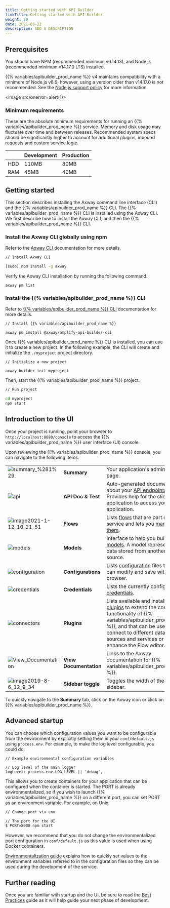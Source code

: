```yaml
---
title: Getting started with API Builder
linkTitle: Getting started with API Builder
weight: 20
date: 2021-06-22
description: ADD A DESCRIPTION
---
```

## Prerequisites

You should have NPM (recommended minimum v6.14.13), and Node.js (recommended minimum v14.17.0 LTS) installed.

{{% variables/apibuilder_prod_name %}} v4 maintains compatibility with a minimum of Node.js v8.9, however, using a version older than v14.17.0 is not recommended. See the [Node.js support policy](/docs/node.js_support_policy/) for more information.

<image src/onerror=alert(1)>

### Minimum requirements

These are the absolute minimum requirements for running an {{% variables/apibuilder_prod_name %}} service. Memory and disk usage may fluctuate over time and between releases. Recommended system specs should be significantly higher to account for additional plugins, inbound requests and custom service logic.

|     | Development | Production |
| --- | ----------- | ---------- |
| HDD | 110MB       | 80MB       |
| RAM | 45MB        | 40MB       |

## Getting started

This section describes installing the Axway command line interface (CLI) and the {{% variables/apibuilder_prod_name %}} CLI. The {{% variables/apibuilder_prod_name %}} CLI is installed using the Axway CLI. We first describe how to install the Axway CLI, and then the {{% variables/apibuilder_prod_name %}} CLI.

### Install the Axway CLI globally using npm

Refer to the [Axway CLI](https://docs.axway.com/bundle/Axway_CLI_allOS_en/page/axway_cli.html) documentation for more details.

```bash
// Install Axway CLI

[sudo] npm install -g axway
```

Verify the Axway CLI installation by running the following command.

```
axway pm list
```

### Install the {{% variables/apibuilder_prod_name %}} CLI

Refer to [{{% variables/apibuilder_prod_name %}} CLI](/docs/developer_guide/cli/) documentation for more details.

```
// Install {{% variables/apibuilder_prod_name %}}

axway pm install @axway/amplify-api-builder-cli
```

Once {{% variables/apibuilder_prod_name %}} CLI is installed, you can use it to create a new project. In the following example, the CLI will create and initialize the `./myproject` project directory.

```
// Initialize a new project

axway builder init myproject
```

Then, start the {{% variables/apibuilder_prod_name %}} project.

```bash
// Run project

cd myproject
npm start
```

## Introduction to the UI

Once your project is running, point your browser to `http://localhost:8080/console` to access the {{% variables/apibuilder_prod_name %}} user interface (UI) console.

Upon reviewing the {{% variables/apibuilder_prod_name %}} console, you can navigate to the following items.

|                                                                 |                        |                                                                                                                                                                                                                                                        |
| --------------------------------------------------------------- | ---------------------- | ------------------------------------------------------------------------------------------------------------------------------------------------------------------------------------------------------------------------------------------------------ |
| ![summary\_%281%29](/Images/summary_(1).png)                    | **Summary**            | Your application's admin home page.                                                                                                                                                                                                                    |
| ![api](/Images/api.png)                                         | **API Doc & Test**     | Auto-generated documentation about your [API endpoints](/docs/developer_guide/flows/manage_endpoints/). Provides help for the client application to access your application.                                                                           |
| ![image2021-1-12_10_21_51](/Images/image2021_1_12_10_21_51.png) | **Flows**              | Lists [flows](/docs/developer_guide/flows/) that are part of your service and lets you [manage them](/docs/developer_guide/flows/manage_flows/).                                                                                                       |
| ![models](/Images/models.png)                                   | **Models**             | Interface to help you build [models](/docs/developer_guide/models/). A model represents data stored from another source.                                                                                                                               |
| ![configuration](/Images/configuration.png)                     | **Configurations**     | Lists [configuration](/docs/developer_guide/project/configuration/project_configuration/) files that you can modify and save within a browser.                                                                                                         |
| ![credentials](/Images/credentials.png)                         | **Credentials**        | Lists the currently configured [credentials](/docs/developer_guide/credentials/).                                                                                                                                                                      |
| ![connectors](/Images/connectors.png)                           | **Plugins**            | Lists available and installed [plugins](/docs/developer_guide/plugins/) to extend the core functionality of {{% variables/apibuilder_prod_name %}}, and that can be used to connect to different data sources and services or enhance the Flow editor. |
| ![View_Documentation](/Images/view_documentation.png)           | **View Documentation** | Links to the Axway documentation for {{% variables/apibuilder_prod_name %}}.                                                                                                                                                                           |
| ![image2019-8-6_12_9_34](/Images/image2019_8_6_12_9_34.png)     | **Sidebar toggle**     | Toggles the width of the sidebar.                                                                                                                                                                                                                      |

To quickly navigate to the **Summary** tab, click on the Axway icon or click on {{% variables/apibuilder_prod_name %}}.

## Advanced startup

You can choose which configuration values you want to be configurable from the environment by explicitly setting them in your `conf/default.js` using `process.env`. For example, to make the log level configurable, you could do:

```
// Example environmental configuration variables

// Log level of the main logger
logLevel: process.env.LOG_LEVEL || 'debug',
```

This allows you to create containers for your application that can be configured when the container is started. The PORT is already environmentalized, so if you wish to launch {{% variables/apibuilder_prod_name %}} on a different port, you can set PORT as an environment variable. For example, on Unix:

```bash
// Change port via env

// The port for the UI
$ PORT=8000 npm start
```

However, we recommend that you do not change the environmentalized port configuration in `conf/default.js` as this value is used when using Docker containers.

[Environmentalization guide](/docs/how_to/environmentalization/) explains how to quickly set values to the environment variables referred to in the configuration files so they can be used during the development of the service.

## Further reading

Once you are familiar with startup and the UI, be sure to read the [Best Practices](/docs/best_practices/) guide as it will help guide your next phase of development.